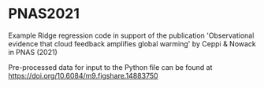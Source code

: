 # PNAS2021
Example Ridge regression code in support of the publication 'Observational evidence that cloud feedback amplifies global warming' by Ceppi &amp; Nowack in PNAS (2021)

Pre-processed data for input to the Python file can be found at https://doi.org/10.6084/m9.figshare.14883750
